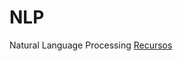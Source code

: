 # NLP
Natural Language Processing
[Recursos](https://www.dropbox.com/sh/5mgxwci0h4mjb5a/AAAZILzQtYNGPmLEDolx-Rpza?dl=0&fbclid=IwAR3V_jltJ4-y4MQHkpLN5BR2E228RRoxEBFmaSXT8QsyQ7vkOWajdTIi-ME "NLP")
